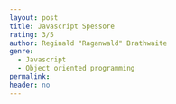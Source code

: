 ```yaml
---
layout: post
title: Javascript Spessore
rating: 3/5
author: Reginald "Raganwald" Brathwaite
genre:
  - Javascript
  - Object oriented programming
permalink:
header: no
---
```

